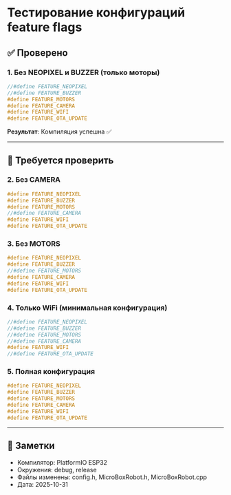 # Тестирование конфигураций feature flags

## ✅ Проверено

### 1. Без NEOPIXEL и BUZZER (только моторы)
```cpp
//#define FEATURE_NEOPIXEL
//#define FEATURE_BUZZER
#define FEATURE_MOTORS
#define FEATURE_CAMERA
#define FEATURE_WIFI
#define FEATURE_OTA_UPDATE
```

**Результат**: Компиляция успешна ✅

---

## 🔄 Требуется проверить

### 2. Без CAMERA
```cpp
#define FEATURE_NEOPIXEL
#define FEATURE_BUZZER
#define FEATURE_MOTORS
//#define FEATURE_CAMERA
#define FEATURE_WIFI
#define FEATURE_OTA_UPDATE
```

### 3. Без MOTORS
```cpp
#define FEATURE_NEOPIXEL
#define FEATURE_BUZZER
//#define FEATURE_MOTORS
#define FEATURE_CAMERA
#define FEATURE_WIFI
#define FEATURE_OTA_UPDATE
```

### 4. Только WiFi (минимальная конфигурация)
```cpp
//#define FEATURE_NEOPIXEL
//#define FEATURE_BUZZER
//#define FEATURE_MOTORS
//#define FEATURE_CAMERA
#define FEATURE_WIFI
//#define FEATURE_OTA_UPDATE
```

### 5. Полная конфигурация
```cpp
#define FEATURE_NEOPIXEL
#define FEATURE_BUZZER
#define FEATURE_MOTORS
#define FEATURE_CAMERA
#define FEATURE_WIFI
#define FEATURE_OTA_UPDATE
```

---

## 📝 Заметки

- Компилятор: PlatformIO ESP32
- Окружения: debug, release
- Файлы изменены: config.h, MicroBoxRobot.h, MicroBoxRobot.cpp
- Дата: 2025-10-31
